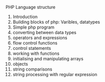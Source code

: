 PHP Language structure
 1. Introduction
 2. Building blocks of php: Varibles, datatypes
 3. Simple php program
 4. converting between data types
 5. operators and expressions
 6. flow control functions
 7. control statements
 8. working with functions
 9. initialising and manipulating arrays
 10. objects
 11. string comparisons
 12. string processing with regular expression